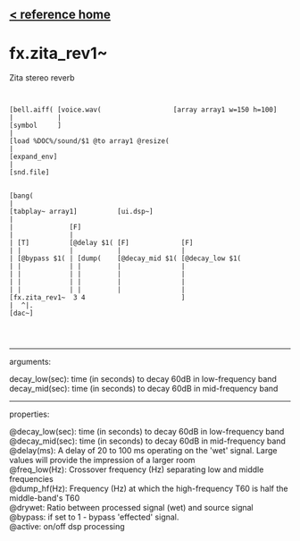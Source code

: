 [< reference home](ceammc_lib.html)
---

# fx.zita_rev1~


Zita stereo reverb

```


[bell.aiff( [voice.wav(                  [array array1 w=150 h=100]
|           |
[symbol     ]
|
[load %DOC%/sound/$1 @to array1 @resize(
|
[expand_env]
|
[snd.file]


[bang(
|
[tabplay~ array1]          [ui.dsp~]
|
|              [F]
|              |
| [T]          [@delay $1( [F]             [F]
| |            |           |               |
| [@bypass $1( | [dump(    [@decay_mid $1( [@decay_low $1(
| |            | |         |               |
| |            | |         |               |
| |            | |         |               |
| |            | |         |               |
[fx.zita_rev1~  3 4                        ]
|  ^|.
[dac~]


            
```

---
arguments:

decay_low(sec): time
            (in seconds) to decay 60dB in low-frequency band<br>
decay_mid(sec): time
            (in seconds) to decay 60dB in mid-frequency band<br>

---
properties:

@decay_low(sec): time (in seconds) to decay 60dB in low-frequency band<br>
@decay_mid(sec): time (in seconds) to decay 60dB in mid-frequency band<br>
@delay(ms): A delay of 20 to 100 ms operating on the &#39;wet&#39; signal. Large values
            will provide the impression of a larger room<br>
@freq_low(Hz): Crossover frequency (Hz) separating low and middle frequencies<br>
@dump_hf(Hz): Frequency (Hz) at which the high-frequency T60 is half the middle-band&#39;s
            T60<br>
@drywet: Ratio
            between processed signal (wet) and source signal<br>
@bypass: if set to 1 - bypass
            &#39;effected&#39; signal.<br>
@active: on/off dsp
            processing<br>

